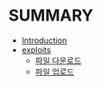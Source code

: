 # SUMMARY

- [Introduction](README.md)
- [exploits](exploits/readme.md)
    - [파일 다운로드](exploits/file_download.md)
    - [파일 업로드](exploits/file_upload.md)